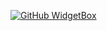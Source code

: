 [![GitHub WidgetBox](https://github-widgetbox.vercel.app/api/profile?username=HxcoderIDOfc&data=followers,repositories,stars,commits&theme=nautilus)](https://github.com/HxcoderIDOfc)
